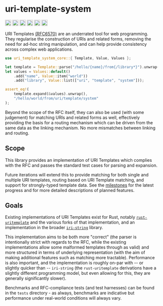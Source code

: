 # uri-template-system

[<img alt="GitHub" src="https://img.shields.io/badge/github-code-999999?style=for-the-badge&logo=github" height="20">](https://github.com/kolektiv/uri-template-system) [<img alt="docs.rs" src="https://img.shields.io/badge/docs.rs-documentation-999999?style=for-the-badge&logo=docs.rs" height="20">](https://docs.rs/uri-template-system) [<img alt="Crates" src="https://img.shields.io/crates/v/uri-template-system?style=for-the-badge&logo=rust" height="20">](https://crates.io/crates/uri-template-system) [<img alt="Continuous Integration" src="https://img.shields.io/github/actions/workflow/status/kolektiv/uri-template-system/ci.yml?style=for-the-badge&logo=github" height="20">](https://github.com/kolektiv/uri-template-system/actions/workflows/ci.yml) [<img alt="Issues" src="https://img.shields.io/github/issues/kolektiv/uri-template-system?style=for-the-badge&logo=github" height="20">](https://github.com/kolektiv/uri-template-system/issues) [<img alt="Sponsors" src="https://img.shields.io/github/sponsors/kolektiv?style=for-the-badge&logo=github" height="20">](https://github.com/kolektiv)

URI Templates [(RFC6570)](https://datatracker.ietf.org/doc/html/rfc6570) are an underrated tool for web programming. They regularise the construction of URIs and related forms, removing the need for ad-hoc string manipulation, and can help provide consistency across complex web applications.

```rust
use uri_template_system_core::{ Template, Value, Values };

let template = Template::parse("/hello/{name}/from{/library*}").unwrap();
let values = Values::default()
    .add("name", Value::item("world"))
    .add("library", Value::list(["uri", "template", "system"]));

assert_eq!(
    template.expand(&values).unwrap(),
    "/hello/world/from/uri/template/system"
);
```

Beyond the scope of the RFC itself, they can also be used (with some judgement) for matching URIs and related forms as well, effectively providing the basis for a routing mechanism which can be driven from the same data as the linking mechanism. No more mismatches between linking and routing.

## Scope

This library provides an implementation of URI Templates which complies with the RFC and passes the standard test cases for parsing and expansion.

Future iterations will extend this to provide matching for both single and multiple URI templates, routing based on URI Template matching, and support for strongly-typed template data. See the [milestones](https://github.com/kolektiv/uri-template-system/milestones) for the latest progress and for more detailed descriptions of planned features.

## Goals

Existing implementations of URI Templates exist for Rust, notably [`rust-uritemplate`](https://github.com/chowdhurya/rust-uritemplate) and the various forks of that implementation, and an implementation in the broader [`iri-string`](https://github.com/lo48576/iri-string) library.

This implementation aims to be both more "correct" (the parser is intentionally strict with regards to the RFC, while the existing implementations allow some malformed templates through as valid) and more structured in terms of underlying representation (with the aim of making additional features such as matching more tractable). Performance is also important, and the implementation is roughly on-par with -- or slightly quicker than -- `iri-string` (the `rust-uritemplate` derivations have a slightly different programming model, but even allowing for this, they are generally significantly slower).

Benchmarks and RFC-compliance tests (and test harnesses) can be found in the `tests` directory - as always, benchmarks are indicative but performance under real-world conditions will always vary.